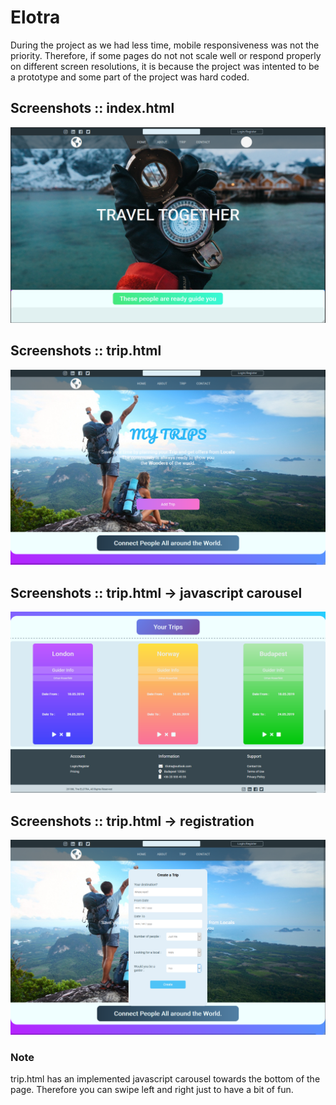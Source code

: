 # Elotra

  During the project as we had less time, mobile responsiveness was not the priority. Therefore, if some pages do not not scale well or respond properly on different screen resolutions, it is because the project was intented to be a prototype and some part of the project was hard coded.    

## Screenshots :: index.html

  ![](screenshots/index_html.png)



## Screenshots :: trip.html

  ![](screenshots/trip_html.png)



## Screenshots :: trip.html -> javascript carousel

  ![](screenshots/tripSlider.png)



## Screenshots :: trip.html -> registration

  ![](screenshots/trip_html_register.png)



### Note
  trip.html has an implemented javascript carousel towards the bottom of the page. Therefore you can swipe left and right just to have a bit of fun. 
